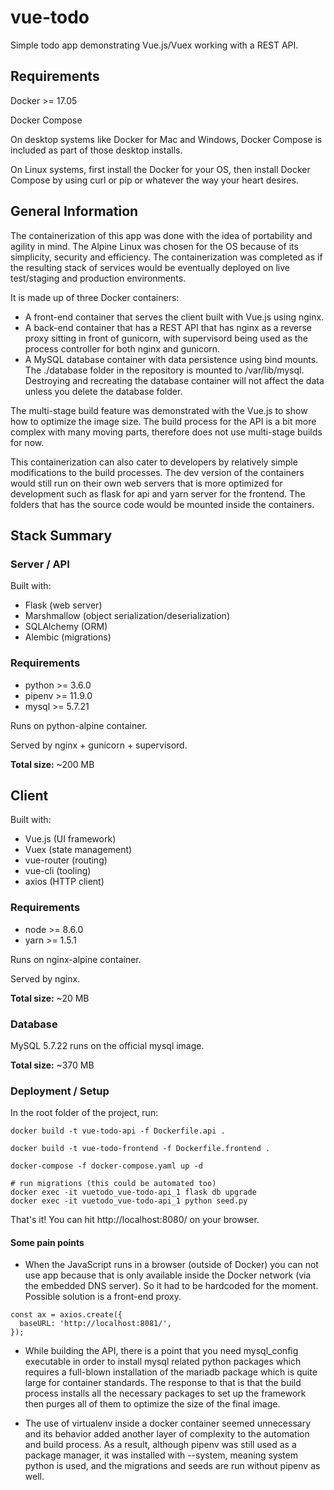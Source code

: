 # vue-todo
Simple todo app demonstrating Vue.js/Vuex working with a REST API.

## Requirements
Docker >= 17.05

Docker Compose

On desktop systems like Docker for Mac and Windows, Docker Compose is included as part of those desktop installs.

On Linux systems, first install the Docker for your OS, then install Docker Compose by using curl or pip or whatever the way your heart desires.

## General Information

The containerization of this app was done with the idea of portability and agility in mind. The Alpine Linux was chosen for the OS because of its simplicity, security and efficiency. The containerization was completed as if the resulting stack of services would be eventually deployed on live test/staging and production environments.

It is made up of three Docker containers:
  - A front-end container that serves the client built with Vue.js using nginx.
  - A back-end container that has a REST API that has nginx as a reverse proxy sitting in front of gunicorn, with supervisord being used as the process controller for both nginx and gunicorn.
  - A MySQL database container with data persistence using bind mounts. The ./database folder in the repository is mounted to /var/lib/mysql. Destroying and recreating the database container will not affect the data unless you delete the database folder.

The multi-stage build feature was demonstrated with the Vue.js to show how to optimize the image size.
The build process for the API is a bit more complex with many moving parts, therefore does not use multi-stage builds for now.

This containerization can also cater to developers by relatively simple modifications to the build processes. The dev version of the containers would still run on their own web servers that is more optimized for development such as flask for api and yarn server for the frontend. The folders that has the source code would be mounted inside the containers.


## Stack Summary

### Server / API

Built with:

* Flask (web server)
* Marshmallow (object serialization/deserialization)
* SQLAlchemy (ORM)
* Alembic (migrations)

### Requirements

* python >= 3.6.0
* pipenv >= 11.9.0
* mysql >= 5.7.21

Runs on python-alpine container.

Served by nginx + gunicorn + supervisord.

**Total size:** ~200 MB

## Client

Built with:

* Vue.js (UI framework)
* Vuex (state management)
* vue-router (routing)
* vue-cli (tooling)
* axios (HTTP client)

### Requirements

* node >= 8.6.0
* yarn >= 1.5.1

Runs on nginx-alpine container.

Served by nginx.

**Total size:** ~20 MB

### Database

MySQL 5.7.22 runs on the official mysql image.

**Total size:** ~370 MB

### Deployment / Setup

In the root folder of the project, run:
```
docker build -t vue-todo-api -f Dockerfile.api .

docker build -t vue-todo-frontend -f Dockerfile.frontend .

docker-compose -f docker-compose.yaml up -d

# run migrations (this could be automated too)
docker exec -it vuetodo_vue-todo-api_1 flask db upgrade
docker exec -it vuetodo_vue-todo-api_1 python seed.py

```
That's it! You can hit http://localhost:8080/ on your browser.

#### Some pain points
- When the JavaScript runs in a browser (outside of Docker) you can not use app because that is only available inside the Docker network (via the embedded DNS server). So it had to be hardcoded for the moment. Possible solution is a front-end proxy.

```
const ax = axios.create({
  baseURL: 'http://localhost:8081/',
});
```

- While building the API, there is a point that you need mysql_config executable in order to install mysql related python packages which requires a full-blown installation of the mariadb package which is quite large for container standards. The response to that is that the build process installs all the necessary packages to set up the framework then purges all of them to optimize the size of the final image.

- The use of virtualenv inside a docker container seemed unnecessary and its behavior added another layer of complexity to the automation and build process. As a result, although pipenv was still used as a package manager, it was installed with --system, meaning system python is used, and the migrations and seeds are run without pipenv as well.
